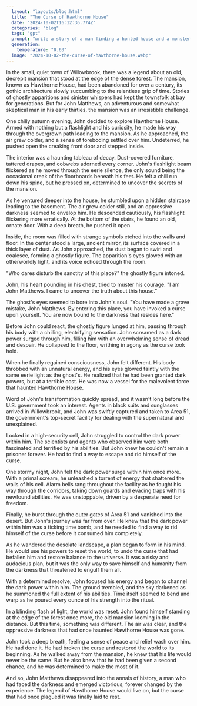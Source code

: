```yaml
---
  layout: "layouts/blog.html"
  title: "The Curse of Hawthorne House"
  date: "2024-10-02T16:12:36.774Z"
  categories: "blog"
  tags: "gpt"
  prompt: "write a story of a man finding a honted house and a monster ghost scares him and eplanec that he is now cursed and how he has a dark power and the us government try to capture him and they bring him to area 51 and he brakes out and restarts the whole world to it beginging"
  generation: 
    temperature: "0.63"
  image: "2024-10-02-the-curse-of-hawthorne-house.webp"
---
```

In the small, quiet town of Willowbrook, there was a legend about an old, decrepit mansion that stood at the edge of the dense forest. The mansion, known as Hawthorne House, had been abandoned for over a century, its gothic architecture slowly succumbing to the relentless grip of time. Stories of ghostly apparitions and sinister whispers had kept the townsfolk at bay for generations. But for John Matthews, an adventurous and somewhat skeptical man in his early thirties, the mansion was an irresistible challenge.

One chilly autumn evening, John decided to explore Hawthorne House. Armed with nothing but a flashlight and his curiosity, he made his way through the overgrown path leading to the mansion. As he approached, the air grew colder, and a sense of foreboding settled over him. Undeterred, he pushed open the creaking front door and stepped inside.

The interior was a haunting tableau of decay. Dust-covered furniture, tattered drapes, and cobwebs adorned every corner. John's flashlight beam flickered as he moved through the eerie silence, the only sound being the occasional creak of the floorboards beneath his feet. He felt a chill run down his spine, but he pressed on, determined to uncover the secrets of the mansion.

As he ventured deeper into the house, he stumbled upon a hidden staircase leading to the basement. The air grew colder still, and an oppressive darkness seemed to envelop him. He descended cautiously, his flashlight flickering more erratically. At the bottom of the stairs, he found an old, ornate door. With a deep breath, he pushed it open.

Inside, the room was filled with strange symbols etched into the walls and floor. In the center stood a large, ancient mirror, its surface covered in a thick layer of dust. As John approached, the dust began to swirl and coalesce, forming a ghostly figure. The apparition's eyes glowed with an otherworldly light, and its voice echoed through the room.

"Who dares disturb the sanctity of this place?" the ghostly figure intoned.

John, his heart pounding in his chest, tried to muster his courage. "I am John Matthews. I came to uncover the truth about this house."

The ghost's eyes seemed to bore into John's soul. "You have made a grave mistake, John Matthews. By entering this place, you have invoked a curse upon yourself. You are now bound to the darkness that resides here."

Before John could react, the ghostly figure lunged at him, passing through his body with a chilling, electrifying sensation. John screamed as a dark power surged through him, filling him with an overwhelming sense of dread and despair. He collapsed to the floor, writhing in agony as the curse took hold.

When he finally regained consciousness, John felt different. His body throbbed with an unnatural energy, and his eyes glowed faintly with the same eerie light as the ghost's. He realized that he had been granted dark powers, but at a terrible cost. He was now a vessel for the malevolent force that haunted Hawthorne House.

Word of John's transformation quickly spread, and it wasn't long before the U.S. government took an interest. Agents in black suits and sunglasses arrived in Willowbrook, and John was swiftly captured and taken to Area 51, the government's top-secret facility for dealing with the supernatural and unexplained.

Locked in a high-security cell, John struggled to control the dark power within him. The scientists and agents who observed him were both fascinated and terrified by his abilities. But John knew he couldn't remain a prisoner forever. He had to find a way to escape and rid himself of the curse.

One stormy night, John felt the dark power surge within him once more. With a primal scream, he unleashed a torrent of energy that shattered the walls of his cell. Alarm bells rang throughout the facility as he fought his way through the corridors, taking down guards and evading traps with his newfound abilities. He was unstoppable, driven by a desperate need for freedom.

Finally, he burst through the outer gates of Area 51 and vanished into the desert. But John's journey was far from over. He knew that the dark power within him was a ticking time bomb, and he needed to find a way to rid himself of the curse before it consumed him completely.

As he wandered the desolate landscape, a plan began to form in his mind. He would use his powers to reset the world, to undo the curse that had befallen him and restore balance to the universe. It was a risky and audacious plan, but it was the only way to save himself and humanity from the darkness that threatened to engulf them all.

With a determined resolve, John focused his energy and began to channel the dark power within him. The ground trembled, and the sky darkened as he summoned the full extent of his abilities. Time itself seemed to bend and warp as he poured every ounce of his strength into the ritual.

In a blinding flash of light, the world was reset. John found himself standing at the edge of the forest once more, the old mansion looming in the distance. But this time, something was different. The air was clear, and the oppressive darkness that had once haunted Hawthorne House was gone.

John took a deep breath, feeling a sense of peace and relief wash over him. He had done it. He had broken the curse and restored the world to its beginning. As he walked away from the mansion, he knew that his life would never be the same. But he also knew that he had been given a second chance, and he was determined to make the most of it.

And so, John Matthews disappeared into the annals of history, a man who had faced the darkness and emerged victorious, forever changed by the experience. The legend of Hawthorne House would live on, but the curse that had once plagued it was finally laid to rest.
